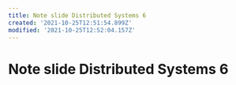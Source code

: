 ```yaml
---
title: Note slide Distributed Systems 6
created: '2021-10-25T12:51:54.899Z'
modified: '2021-10-25T12:52:04.157Z'
---
```


# Note slide Distributed Systems 6


